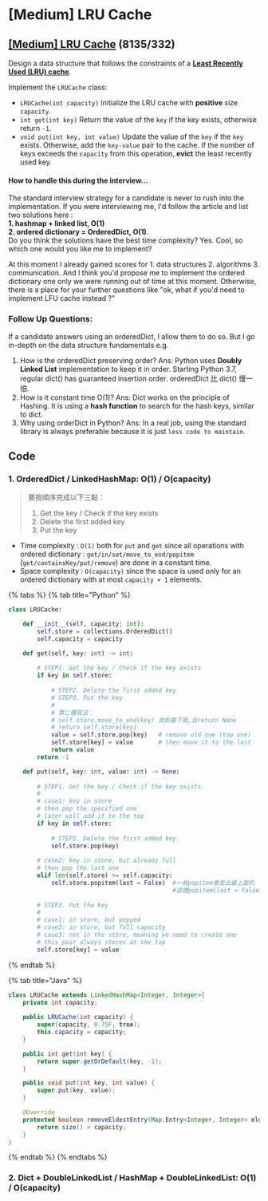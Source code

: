 # \[Medium\] LRU Cache

## [\[Medium\] LRU Cache](https://leetcode.com/problems/lru-cache/)     \(8135/332\)

Design a data structure that follows the constraints of a [**Least Recently Used \(LRU\) cache**](https://en.wikipedia.org/wiki/Cache_replacement_policies#LRU).

Implement the `LRUCache` class:

* `LRUCache(int capacity)` Initialize the LRU cache with **positive** size `capacity`.
* `int get(int key)` Return the value of the `key` if the key exists, otherwise return `-1`.
* `void put(int key, int value)` Update the value of the `key` if the `key` exists. Otherwise, add the `key-value` pair to the cache. If the number of keys exceeds the `capacity` from this operation, **evict** the least recently used key.

#### How to handle this during the interview...

The standard interview strategy for a candidate is never to rush into the implementation. If you were interviewing me, I'd follow the article and list two solutions here :   
**1. hashmap + linked list, O\(1\)   
2. ordered dictionary = OrderedDict, O\(1\)**.   
Do you think the solutions have the best time complexity? Yes. Cool, so which one would you like me to implement?

At this moment I already gained scores for 1. data structures 2. algorithms 3. communication. And I think you'd propose me to implement the ordered dictionary one only we were running out of time at this moment. Otherwise, there is a place for your further questions like "ok, what if you'd need to implement LFU cache instead ?"

### Follow Up Questions:

If a candidate answers using an orderedDict, I allow them to do so. But I go in-depth on the data structure fundamentals e.g. 

1. How is the orderedDict preserving order?   Ans: Python uses **Doubly Linked List** implementation to keep it in order.           Starting Python 3.7, regular dict\(\) has guaranteed insertion order.           orderedDict 比 dict\(\) 慢一倍.
2. How is it constant time O\(1\)? Ans: Dict works on the principle of Hashing. It is using a **hash function** to search for the hash keys, similar to dict. 
3. Why using orderDict in Python? Ans: In a real job, using the standard library is always preferable because it is just `less code to maintain`.

## Code

### 1. OrderedDict / LinkedHashMap:    O\(1\) / O\(capacity\)

> 要按順序完成以下三點：
>
> 1. Get the key / Check if the key exists
> 2. Delete the first added key
> 3. Put the key

* Time complexity : `O(1)` both for `put` and `get` since all operations with ordered dictionary : `get/in/set/move_to_end/popitem` \(`get/containsKey/put/remove`\) are done in a constant time.
* Space complexity : `O(capacity)` since the space is used only for an ordered dictionary with at most `capacity + 1` elements.

{% tabs %}
{% tab title="Python" %}
```python
class LRUCache:

    def __init__(self, capacity: int):
        self.store = collections.OrderedDict()
        self.capacity = capacity

    def get(self, key: int) -> int:
    
        # STEP1. Get the key / Check if the key exists
        if key in self.store:
            
            # STEP2. Delete the first added key
            # STEP3. Put the key
            #  
            # 第二種寫法：
            # self.store.move_to_end(key) 放到最下面,且return None
            # return self.store[key]
            value = self.store.pop(key)   # remove old one (top one)
            self.store[key] = value       # then move it to the last
            return value
        return -1

    def put(self, key: int, value: int) -> None:
        
        # STEP1. Get the key / Check if the key exists
        #
        # case1: key in store
        # then pop the specified one
        # later will add it to the top
        if key in self.store:
        
            # STEP2. Delete the first added key
            self.store.pop(key)                
        
        # case2: key in store, but already full
        # then pop the last one
        elif len(self.store) >= self.capacity: 
            self.store.popitem(last = False)  #一般popitem會丟出最上面的
                                              #這裡popitem(last = False)會丟最下面
        
        # STEP3. Put the key  
        #
        # case1: in store, but popped    
        # case2: in store, but full capacity
        # case3: not in the store, meaning we need to create one
        # this pair always stores at the top
        self.store[key] = value
```
{% endtab %}

{% tab title="Java" %}
```java
class LRUCache extends LinkedHashMap<Integer, Integer>{
    private int capacity;
    
    public LRUCache(int capacity) {
        super(capacity, 0.75F, true);
        this.capacity = capacity;
    }

    public int get(int key) {
        return super.getOrDefault(key, -1);
    }

    public void put(int key, int value) {
        super.put(key, value);
    }

    @Override
    protected boolean removeEldestEntry(Map.Entry<Integer, Integer> eldest) {
        return size() > capacity; 
    }
}
```
{% endtab %}
{% endtabs %}

### 2. Dict + DoubleLinkedList / HashMap + DoubleLinkedList:    O\(1\) / O\(capacity\)

